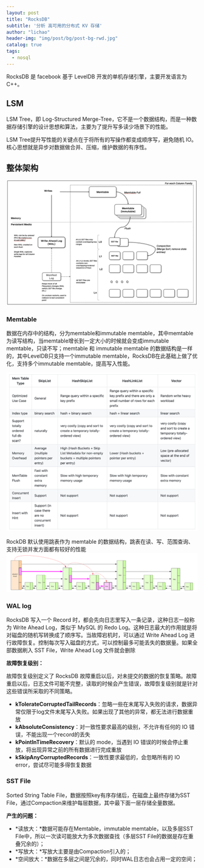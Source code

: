 ```yaml
---
layout: post
title: "RocksDB"
subtitle: '分析 高可用的分布式 KV 存储'
author: "lichao"
header-img: "img/post/bg/post-bg-rwd.jpg"
catalog: true
tags:
  - nosql 
---
```


RocksDB 是 facebook 基于 LevelDB 开发的单机存储引擎，主要开发语言为 C++。

## LSM

LSM Tree，即 Log-Structured Merge-Tree，它不是一个数据结构，而是一种数据存储引擎的设计思想和算法，主要为了提升写多读少场景下的性能。

LSM Tree提升写性能的关键点在于将所有的写操作都变成顺序写，避免随机 IO。核心思想就是异步对数据做合并、压缩，维护数据的有序性。

## 整体架构

![rocketdb](/img/post/store/rocketdb_overview.png)

### Memtable

数据在内存中的结构，分为memtable和immutable memtable，其中memtable为读写结构，当memtable增长到一定大小的时候就会变成immutable memtable，只读不写；memtable 和 immutable memtable 的数据结构是一样的，其中LevelDB只支持一个immutable memtable，RocksDB在此基础上做了优化，支持多个immutable memtable，提高写入性能。

![memtable](/img/post/store/memtable.png)

RockDB 默认使用跳表作为 memtable 的数据结构，跳表在读、写、范围查询、支持无锁并发方面都有较好的性能
![memtable](/img/post/store/skiplist.png)

### WAL log

RocksDB 写入一个 Record 时，都会先向日志里写入一条记录，这种日志一般称为 Write Ahead Log，类似于 MySQL 的 Redo Log。这种日志最大的作用就是将对磁盘的随机写转换成了顺序写。当故障宕机时，可以通过 Write Ahead Log 进行故障恢复。控制每次写入磁盘的方式，可以控制最多可能丢失的数据量。如果全部数据刷入 SST File，Write Ahead Log 文件就会删除

**故障恢复级别：**

故障恢复级别定义了 RocksDB 故障重启以后，对未提交的数据的恢复策略。故障重启以后，日志文件可能不完整，读取的时候会产生错误，故障恢复级别就是针对这些错误所采取的不同策略。

- **kTolerateCorruptedTailRecords**：忽略一些在末尾写入失败的请求，数据异常仅限于log文件末尾写入失败。如果出现了其他的异常，都无法进行数据重放
- **kAbsoluteConsistency**：对一致性要求最高的级别，不允许有任何的 IO 错误，不能出现一个record的丢失
- **kPointInTimeRecovery**：默认的 mode，当遇到 IO 错误的时候会停止重放，将出现异常之前的所有数据进行完成重放
- **kSkipAnyCorruptedRecords**：一致性要求最低的，会忽略所有的 IO error，尝试尽可能多得恢复数据

### SST File

Sorted String Table File，数据按照key有序存储后，在磁盘上最终存储为SST File，通过Compaction来维护每层数据，其中最下面一层存储全量数据。

**产生的问题：**

- *读放大：*数据可能存在Memtable，immutable memtable，以及多层SST File中，所以一次读可能放大为多次数据查找（多层SST File的数据是存在重叠冗余的）；
- *写放大：*写放大主要是由Compaction引入的；
- *空间放大：*数据在多层之间是冗余的，同时WAL日志也会占用一定的空间；
